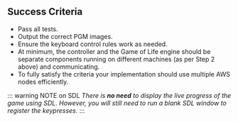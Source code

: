 <!--@include: index.md-->
#

## Success Criteria

- Pass all tests.
- Output the correct PGM images.
- Ensure the keyboard control rules work as needed.
- At minimum, the controller and the Game of Life engine should be separate components running on different machines (as per Step 2 above) and communicating.
- To fully satisfy the criteria your implementation should use multiple AWS nodes efficiently.

::: warning NOTE on SDL
*There is __no need__ to display the live progress of the game using SDL.
However, you will still need to run a blank SDL window to register the keypresses.*
:::
